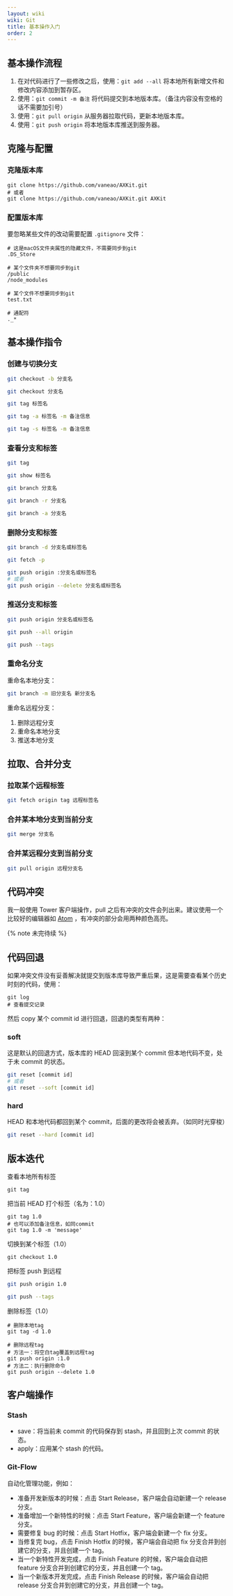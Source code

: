 ```yaml
---
layout: wiki
wiki: Git
title: 基本操作入门
order: 2
---
```


## 基本操作流程

1. 在对代码进行了一些修改之后，使用：`git add --all` 将本地所有新增文件和修改内容添加到暂存区。
2. 使用：`git commit -m 备注` 将代码提交到本地版本库。（备注内容没有空格的话不需要加引号）
3. 使用：`git pull origin` 从服务器拉取代码，更新本地版本库。
4. 使用：`git push origin` 将本地版本库推送到服务器。


<!-- more -->


## 克隆与配置

### 克隆版本库

```
git clone https://github.com/vaneao/AXKit.git
# 或者
git clone https://github.com/vaneao/AXKit.git AXKit
```

### 配置版本库

要忽略某些文件的改动需要配置 `.gitignore` 文件：

```
# 这是macOS文件夹属性的隐藏文件，不需要同步到git
.DS_Store

# 某个文件夹不想要同步到git
/public
/node_modules

# 某个文件不想要同步到git
test.txt

# 通配符
._*
```


## 基本操作指令

### 创建与切换分支

```sh 创建并切换 branch
git checkout -b 分支名
```

```sh 仅仅切换 branch
git checkout 分支名
```

```sh 创建 tag
git tag 标签名
```

```sh 创建 tag 并备注
git tag -a 标签名 -m 备注信息
```

```sh 创建 PGP tag 并备注
git tag -s 标签名 -m 备注信息
```


### 查看分支和标签


```sh 查看本地 tag
git tag
```

```sh 查看某个本地 tag 详情
git show 标签名
```

```sh 查看本地 branch list
git branch 分支名
```

```sh 查看远程 branch list
git branch -r 分支名
```

```sh 查看所有 branch list
git branch -a 分支名
```


### 删除分支和标签

```sh 删除本地 branch / tag
git branch -d 分支名或标签名
```

```sh 删除所有未推送的本地 branch
git fetch -p
```

```sh 仅仅删除某个远程 branch / tag
git push origin :分支名或标签名
# 或者
git push origin --delete 分支名或标签名
```

### 推送分支和标签

```sh 推送某个 branch / tag
git push origin 分支名或标签名
```

```sh 推送所有 branch
git push --all origin
```

```sh 推送所有 tag
git push --tags
```



### 重命名分支

重命名本地分支：

```sh
git branch -m 旧分支名 新分支名
```

重命名远程分支：

1. 删除远程分支
2. 重命名本地分支
3. 推送本地分支




## 拉取、合并分支

### 拉取某个远程标签

```sh
git fetch origin tag 远程标签名
```

### 合并某本地分支到当前分支

```sh
git merge 分支名
```

### 合并某远程分支到当前分支

```sh
git pull origin 远程分支名
```

## 代码冲突

我一般使用 Tower 客户端操作，pull 之后有冲突的文件会列出来。建议使用一个比较好的编辑器如 [Atom](https://atom.io) ，有冲突的部分会用两种颜色高亮。

{% note 未完待续 %}


## 代码回退

如果冲突文件没有妥善解决就提交到版本库导致严重后果，这是需要查看某个历史时刻的代码，使用：

```
git log
# 查看提交记录
```

然后 copy 某个 commit id 进行回退，回退的类型有两种：

### soft

这是默认的回退方式，版本库的 HEAD 回滚到某个 commit 但本地代码不变，处于未 commit 的状态。

```sh
git reset [commit id]
# 或者
git reset --soft [commit id]
```

### hard

HEAD 和本地代码都回到某个 commit，后面的更改将会被丢弃。（如同时光穿梭）

```sh
git reset --hard [commit id]
```


## 版本迭代

查看本地所有标签

```
git tag
```

把当前 HEAD 打个标签（名为：1.0）

```
git tag 1.0
# 也可以添加备注信息，如同commit
git tag 1.0 -m 'message'
```

切换到某个标签（1.0）

```
git checkout 1.0
```

把标签 push 到远程

```bash push指定的tag
git push origin 1.0
```
```bash push所有未push的tag
git push --tags
```

删除标签（1.0）

```
# 删除本地tag
git tag -d 1.0

# 删除远程tag
# 方法一：将空白tag覆盖到远程tag
git push origin :1.0
# 方法二：执行删除命令
git push origin --delete 1.0
```


## 客户端操作

### Stash

- save：将当前未 commit 的代码保存到 stash，并且回到上次 commit 的状态。
- apply：应用某个 stash 的代码。

### Git-Flow

自动化管理功能，例如：

- 准备开发新版本的时候：点击 Start Release，客户端会自动新建一个 release 分支。
- 准备增加一个新特性的时候：点击 Start Feature，客户端会新建一个 feature 分支。
- 需要修复 bug 的时候：点击 Start Hotfix，客户端会新建一个 fix 分支。
- 当修复完 bug，点击 Finish Hotfix 的时候，客户端会自动把 fix 分支合并到创建它的分支，并且创建一个 tag。
- 当一个新特性开发完成，点击 Finish Feature 的时候，客户端会自动把 feature 分支合并到创建它的分支，并且创建一个 tag。
- 当一个新版本开发完成，点击 Finish Release 的时候，客户端会自动把 release 分支合并到创建它的分支，并且创建一个 tag。
